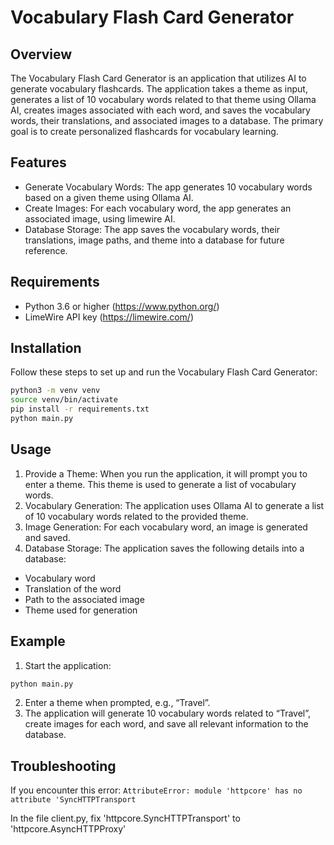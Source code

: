 
# Vocabulary Flash Card Generator

## Overview

The Vocabulary Flash Card Generator is an application that utilizes AI to generate vocabulary flashcards. The application takes a theme as input, generates a list of 10 vocabulary words related to that theme using Ollama AI, creates images associated with each word, and saves the vocabulary words, their translations, and associated images to a database. The primary goal is to create personalized flashcards for vocabulary learning.

## Features

-	Generate Vocabulary Words: The app generates 10 vocabulary words based on a given theme using Ollama AI.
-	Create Images: For each vocabulary word, the app generates an associated image, using limewire AI.
-	Database Storage: The app saves the vocabulary words, their translations, image paths, and theme into a database for future reference.

## Requirements

- Python 3.6 or higher (https://www.python.org/)
- LimeWire API key  (https://limewire.com/)


## Installation

Follow these steps to set up and run the Vocabulary Flash Card Generator:

```bash
python3 -m venv venv
source venv/bin/activate
pip install -r requirements.txt
python main.py
```

## Usage

1.	Provide a Theme:
When you run the application, it will prompt you to enter a theme. This theme is used to generate a list of vocabulary words.
2.	Vocabulary Generation:
The application uses Ollama AI to generate a list of 10 vocabulary words related to the provided theme.
3.	Image Generation:
For each vocabulary word, an image is generated and saved.
4.	Database Storage:
The application saves the following details into a database:
- Vocabulary word
- Translation of the word
- Path to the associated image
- Theme used for generation



## Example

1.	Start the application:
```bash
python main.py
```
2.	Enter a theme when prompted, e.g., “Travel”.
3.	The application will generate 10 vocabulary words related to “Travel”, create images for each word, and save all relevant information to the database.


## Troubleshooting

If you encounter this error: `AttributeError: module 'httpcore' has no attribute 'SyncHTTPTransport`

In the file client.py, fix 'httpcore.SyncHTTPTransport' to 'httpcore.AsyncHTTPProxy'